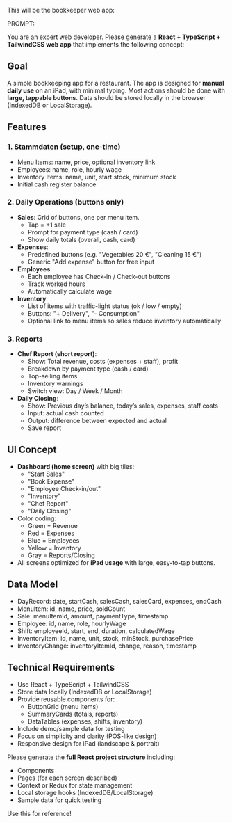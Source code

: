 This will be the bookkeeper web app:

PROMPT:

You are an expert web developer.
Please generate a **React + TypeScript + TailwindCSS web app** that implements the following concept:

## Goal
A simple bookkeeping app for a restaurant. 
The app is designed for **manual daily use** on an iPad, with minimal typing. 
Most actions should be done with **large, tappable buttons**. 
Data should be stored locally in the browser (IndexedDB or LocalStorage).

## Features

### 1. Stammdaten (setup, one-time)
- Menu Items: name, price, optional inventory link
- Employees: name, role, hourly wage
- Inventory Items: name, unit, start stock, minimum stock
- Initial cash register balance

### 2. Daily Operations (buttons only)
- **Sales**: Grid of buttons, one per menu item.
  - Tap = +1 sale
  - Prompt for payment type (cash / card)
  - Show daily totals (overall, cash, card)
- **Expenses**:
  - Predefined buttons (e.g. "Vegetables 20 €", "Cleaning 15 €")
  - Generic "Add expense" button for free input
- **Employees**:
  - Each employee has Check-in / Check-out buttons
  - Track worked hours
  - Automatically calculate wage
- **Inventory**:
  - List of items with traffic-light status (ok / low / empty)
  - Buttons: "+ Delivery", "- Consumption"
  - Optional link to menu items so sales reduce inventory automatically

### 3. Reports
- **Chef Report (short report)**:
  - Show: Total revenue, costs (expenses + staff), profit
  - Breakdown by payment type (cash / card)
  - Top-selling items
  - Inventory warnings
  - Switch view: Day / Week / Month
- **Daily Closing**:
  - Show: Previous day’s balance, today’s sales, expenses, staff costs
  - Input: actual cash counted
  - Output: difference between expected and actual
  - Save report

## UI Concept
- **Dashboard (home screen)** with big tiles:
  - "Start Sales"
  - "Book Expense"
  - "Employee Check-in/out"
  - "Inventory"
  - "Chef Report"
  - "Daily Closing"
- Color coding:
  - Green = Revenue
  - Red = Expenses
  - Blue = Employees
  - Yellow = Inventory
  - Gray = Reports/Closing
- All screens optimized for **iPad usage** with large, easy-to-tap buttons.

## Data Model
- DayRecord: date, startCash, salesCash, salesCard, expenses, endCash
- MenuItem: id, name, price, soldCount
- Sale: menuItemId, amount, paymentType, timestamp
- Employee: id, name, role, hourlyWage
- Shift: employeeId, start, end, duration, calculatedWage
- InventoryItem: id, name, unit, stock, minStock, purchasePrice
- InventoryChange: inventoryItemId, change, reason, timestamp

## Technical Requirements
- Use React + TypeScript + TailwindCSS
- Store data locally (IndexedDB or LocalStorage)
- Provide reusable components for:
  - ButtonGrid (menu items)
  - SummaryCards (totals, reports)
  - DataTables (expenses, shifts, inventory)
- Include demo/sample data for testing
- Focus on simplicity and clarity (POS-like design)
- Responsive design for iPad (landscape & portrait)

Please generate the **full React project structure** including:
- Components
- Pages (for each screen described)
- Context or Redux for state management
- Local storage hooks (IndexedDB/LocalStorage)
- Sample data for quick testing


Use this for reference!
